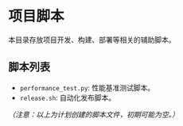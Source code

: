 # 项目脚本

本目录存放项目开发、构建、部署等相关的辅助脚本。

## 脚本列表

- `performance_test.py`: 性能基准测试脚本。
- `release.sh`: 自动化发布脚本。

*（注意：以上为计划创建的脚本文件，初期可能为空。）*